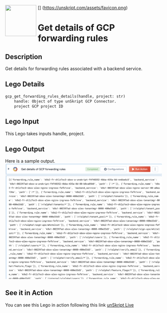 [<img align="left" src="https://unskript.com/assets/favicon.png" width="100" height="100" style="padding-right: 5px">]
(https://unskript.com/assets/favicon.png)
<h1>Get details of GCP forwarding rules</h1>

## Description
Get details for forwarding rules associated with a backend service.

## Lego Details
	gcp_get_forwarding_rules_details(handle, project: str)
		handle: Object of type unSkript GCP Connector.
		project GCP project ID


## Lego Input
This Lego takes inputs handle, project.

## Lego Output
Here is a sample output.
<img src="./1.png">

## See it in Action

You can see this Lego in action following this link [unSkript Live](https://us.app.unskript.io)